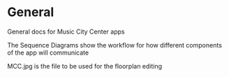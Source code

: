 General
=======

General docs for Music City Center apps

The Sequence Diagrams show the workflow for how different components of the app will communicate

MCC.jpg is the file to be used for the floorplan editing

